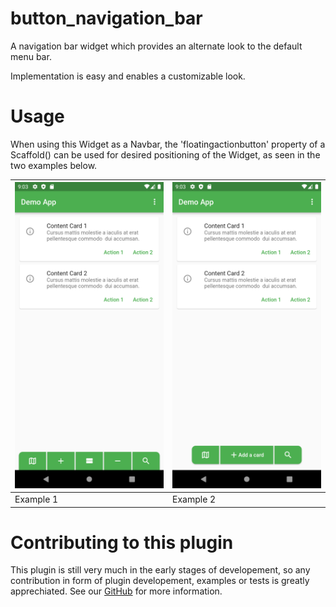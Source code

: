 # button_navigation_bar

A navigation bar widget which provides an alternate look to the default menu bar. 

Implementation is easy and enables a customizable look.

# Usage

When using this Widget as a Navbar, the 'floatingactionbutton' property of a Scaffold() can be used for 
desired positioning of the Widget, as seen in the two examples below.

![Example 1](https://raw.githubusercontent.com/underwhelmingToaster/button_navigation_bar/master/example/images/example1.png "Example 1") | ![Example 2](https://raw.githubusercontent.com/underwhelmingToaster/button_navigation_bar/master/example/images/example2.png "Example 2")
----------|----------
Example 1 | Example 2

# Contributing to this plugin

This plugin is still very much in the early stages of developement, so any contribution in form of 
plugin developement, examples or tests is greatly apprechiated. See our [GitHub](https://github.com/underwhelmingToaster/button_navigation_bar) for more information.
